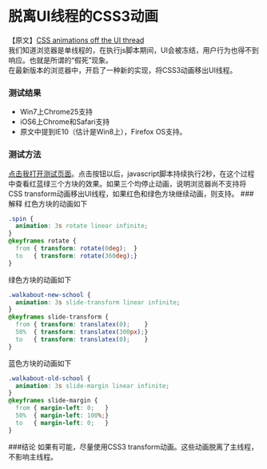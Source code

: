 脱离UI线程的CSS3动画
===

【原文】[CSS animations off the UI thread](http://www.phpied.com/css-animations-off-the-ui-thread/)  
我们知道浏览器是单线程的，在执行js脚本期间，UI会被冻结，用户行为也得不到响应。也就是所谓的“假死”现象。  
在最新版本的浏览器中，开启了一种新的实现，将CSS3动画移出UI线程。
### 测试结果 
* Win7上Chrome25支持
* iOS6上Chrome和Safari支持
* 原文中提到IE10（估计是Win8上），Firefox OS支持。  

### 测试方法
[点击我打开测试页面](http://www.phpied.com/files/css-thread/thread.html)。点击按钮以后，javascript脚本持续执行2秒，在这个过程中查看红蓝绿三个方块的效果。如果三个均停止动画，说明浏览器尚不支持将CSS transform动画移出UI线程，如果红色和绿色方块继续动画，则支持。
###解释
红色方块的动画如下
```css
.spin {
  animation: 3s rotate linear infinite;
}
@keyframes rotate {
  from { transform: rotate(0deg);  }
  to   { transform: rotate(360deg);}
}
```
绿色方块的动画如下
```css
.walkabout-new-school {
  animation: 3s slide-transform linear infinite;
}
@keyframes slide-transform {
  from { transform: translatex(0);    }
  50%  { transform: translatex(300px);}
  to   { transform: translatex(0);    }
}
```
蓝色方块的动画如下
```css
.walkabout-old-school {
  animation: 3s slide-margin linear infinite;
}
@keyframes slide-margin {
  from { margin-left: 0;   }
  50%  { margin-left: 100%;}
  to   { margin-left: 0;   }
}
```

###结论
如果有可能，尽量使用CSS3 transform动画。这些动画脱离了主线程，不影响主线程。